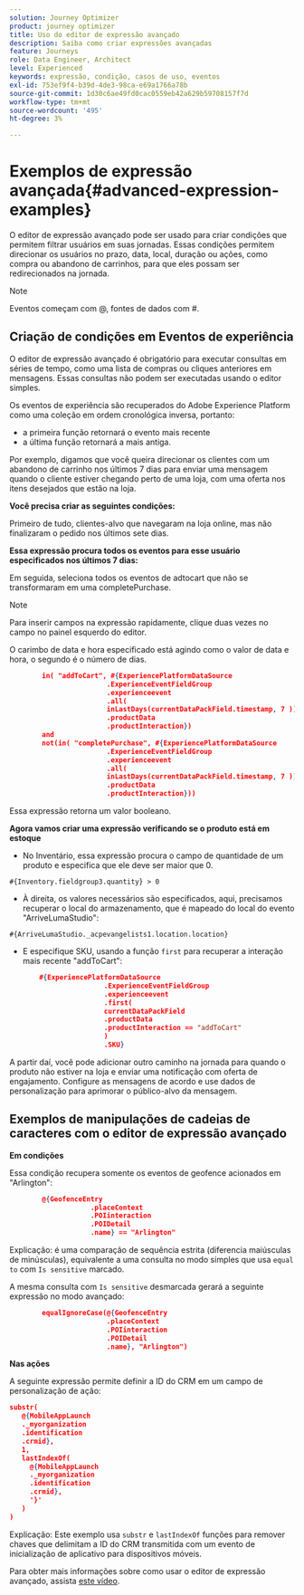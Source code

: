 ```yaml
---
solution: Journey Optimizer
product: journey optimizer
title: Uso do editor de expressão avançado
description: Saiba como criar expressões avançadas
feature: Journeys
role: Data Engineer, Architect
level: Experienced
keywords: expressão, condição, casos de uso, eventos
exl-id: 753ef9f4-b39d-4de3-98ca-e69a1766a78b
source-git-commit: 1d30c6ae49fd0cac0559eb42a629b59708157f7d
workflow-type: tm+mt
source-wordcount: '495'
ht-degree: 3%

---
```


# Exemplos de expressão avançada{#advanced-expression-examples}

O editor de expressão avançado pode ser usado para criar condições que permitem filtrar usuários em suas jornadas. Essas condições permitem direcionar os usuários no prazo, data, local, duração ou ações, como compra ou abandono de carrinhos, para que eles possam ser redirecionados na jornada.

>[!NOTE]
>
>Eventos começam com @, fontes de dados com #.

## Criação de condições em Eventos de experiência

O editor de expressão avançado é obrigatório para executar consultas em séries de tempo, como uma lista de compras ou cliques anteriores em mensagens. Essas consultas não podem ser executadas usando o editor simples.

Os eventos de experiência são recuperados do Adobe Experience Platform como uma coleção em ordem cronológica inversa, portanto:

* a primeira função retornará o evento mais recente
* a última função retornará a mais antiga.

Por exemplo, digamos que você queira direcionar os clientes com um abandono de carrinho nos últimos 7 dias para enviar uma mensagem quando o cliente estiver chegando perto de uma loja, com uma oferta nos itens desejados que estão na loja.

**Você precisa criar as seguintes condições:**

Primeiro de tudo, clientes-alvo que navegaram na loja online, mas não finalizaram o pedido nos últimos sete dias.

<!--**This expression looks for a specified value in a string value:**

`In (“addToCart”, #{field reference from experience event})`-->

**Essa expressão procura todos os eventos para esse usuário especificados nos últimos 7 dias:**

Em seguida, seleciona todos os eventos de adtocart que não se transformaram em uma completePurchase.

>[!NOTE]
>
>Para inserir campos na expressão rapidamente, clique duas vezes no campo no painel esquerdo do editor.

O carimbo de data e hora especificado está agindo como o valor de data e hora, o segundo é o número de dias.

```json
        in( "addToCart", #{ExperiencePlatformDataSource
                        .ExperienceEventFieldGroup
                        .experienceevent
                        .all(
                        inLastDays(currentDataPackField.timestamp, 7 ))
                        .productData
                        .productInteraction})
        and
        not(in( "completePurchase", #{ExperiencePlatformDataSource
                        .ExperienceEventFieldGroup
                        .experienceevent
                        .all(
                        inLastDays(currentDataPackField.timestamp, 7 ))
                        .productData
                        .productInteraction}))
```

Essa expressão retorna um valor booleano.

**Agora vamos criar uma expressão verificando se o produto está em estoque**

* No Inventário, essa expressão procura o campo de quantidade de um produto e especifica que ele deve ser maior que 0.

`#{Inventory.fieldgroup3.quantity} > 0`

* À direita, os valores necessários são especificados, aqui, precisamos recuperar o local do armazenamento, que é mapeado do local do evento &quot;ArriveLumaStudio&quot;:

`#{ArriveLumaStudio._acpevangelists1.location.location}`

* E especifique SKU, usando a função `first` para recuperar a interação mais recente &quot;addToCart&quot;:

  ```json
      #{ExperiencePlatformDataSource
                      .ExperienceEventFieldGroup
                      .experienceevent
                      .first(
                      currentDataPackField
                      .productData
                      .productInteraction == "addToCart"
                      )
                      .SKU}
  ```

A partir daí, você pode adicionar outro caminho na jornada para quando o produto não estiver na loja e enviar uma notificação com oferta de engajamento. Configure as mensagens de acordo e use dados de personalização para aprimorar o público-alvo da mensagem.

## Exemplos de manipulações de cadeias de caracteres com o editor de expressão avançado

**Em condições**

Essa condição recupera somente os eventos de geofence acionados em &quot;Arlington&quot;:

```json
        @{GeofenceEntry
                    .placeContext
                    .POIinteraction
                    .POIDetail
                    .name} == "Arlington"
```

Explicação: é uma comparação de sequência estrita (diferencia maiúsculas de minúsculas), equivalente a uma consulta no modo simples que usa `equal to` com `Is sensitive` marcado.

A mesma consulta com `Is sensitive` desmarcada gerará a seguinte expressão no modo avançado:

```json
        equalIgnoreCase(@{GeofenceEntry
                        .placeContext
                        .POIinteraction
                        .POIDetail
                        .name}, "Arlington")
```

**Nas ações**

A seguinte expressão permite definir a ID do CRM em um campo de personalização de ação:

```json
substr(
   @{MobileAppLaunch
   ._myorganization
   .identification
   .crmid},
   1, 
   lastIndexOf(
     @{MobileAppLaunch
     ._myorganization
     .identification
     .crmid},
     '}'
   )
)
```

Explicação: Este exemplo usa `substr` e `lastIndexOf` funções para remover chaves que delimitam a ID do CRM transmitida com um evento de inicialização de aplicativo para dispositivos móveis.

Para obter mais informações sobre como usar o editor de expressão avançado, assista [este vídeo](https://experienceleague.adobe.com/docs/journey-optimizer-learn/tutorials/create-journeys/introduction-to-building-a-journey.html?lang=pt-BR).

